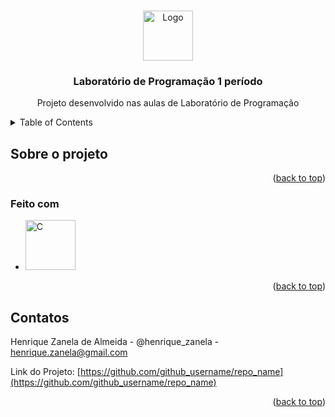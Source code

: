 <a id="readme-top"></a>

<br />
<div align="center">
  <a href="https://github.com/github_username/repo_name">
    <img src="images/logo.png" alt="Logo" width="80" height="80">
  </a>

<h3 align="center">Laboratório de Programação 1 período</h3>

  <p align="center">
    Projeto desenvolvido nas aulas de Laboratório de Programação
    <br />
  </p>
</div>



<!-- TABLE OF CONTENTS -->
<details>
  <summary>Table of Contents</summary>
  <ol>
    <li>
      <a href="#about-the-project">Sobre o projeto</a>
      <ul>
        <li><a href="#built-with">Feito com</a></li>
      </ul>
    </li>
    <li><a href="#contact">Contatos</a></li>
  </ol>
</details>



<!-- ABOUT THE PROJECT -->
## Sobre o projeto



<p align="right">(<a href="#readme-top">back to top</a>)</p>



### Feito com

* <img src="images/C.png" alt="C" width="80" height="80">

<p align="right">(<a href="#readme-top">back to top</a>)</p>


<!-- CONTACT -->
## Contatos

Henrique Zanela de Almeida - @henrique_zanela - henrique.zanela@gmail.com

Link do Projeto: [https://github.com/github_username/repo_name](https://github.com/github_username/repo_name)

<p align="right">(<a href="#readme-top">back to top</a>)</p>

